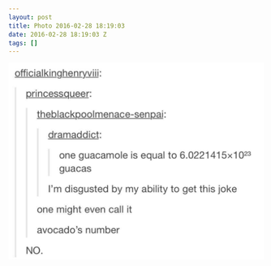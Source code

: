 ```yaml
---
layout: post
title: Photo 2016-02-28 18:19:03
date: 2016-02-28 18:19:03 Z
tags: []
---
```

![](/media/2016/02/140160398579.jpg)
